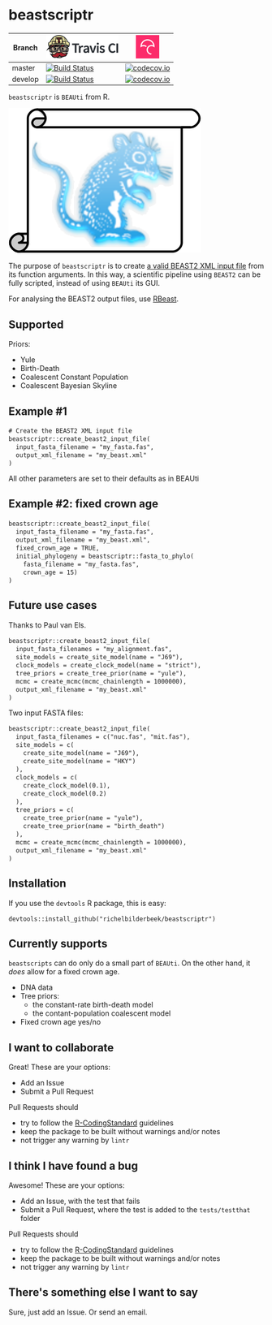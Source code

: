 # beastscriptr

Branch|[![Travis CI logo](TravisCI.png)](https://travis-ci.org)|[![Codecov logo](Codecov.png)](https://www.codecov.io)
---|---|---
master|[![Build Status](https://travis-ci.org/richelbilderbeek/beastscriptr.svg?branch=master)](https://travis-ci.org/richelbilderbeek/beastscriptr)|[![codecov.io](https://codecov.io/github/richelbilderbeek/beastscriptr/coverage.svg?branch=master)](https://codecov.io/github/richelbilderbeek/beastscriptr/branch/master)
develop|[![Build Status](https://travis-ci.org/richelbilderbeek/beastscriptr.svg?branch=develop)](https://travis-ci.org/richelbilderbeek/beastscriptr)|[![codecov.io](https://codecov.io/github/richelbilderbeek/beastscriptr/coverage.svg?branch=develop)](https://codecov.io/github/richelbilderbeek/beastscriptr/branch/develop)

`beastscriptr` is `BEAUti` from R.

![beastscriptr logo](beastscriptr_logo.png)

The purpose of `beastscriptr` is to create 
[a valid BEAST2 XML input file](inst/extdata/birth_death_0_20151005.xml)
from its function arguments. In this way, a scientific pipeline using 
`BEAST2` can be fully scripted, instead of using `BEAUti` its GUI.

For analysing the BEAST2 output files, use [RBeast](https://github.com/beast-dev/RBeast).

## Supported

Priors:

 * Yule
 * Birth-Death
 * Coalescent Constant Population
 * Coalescent Bayesian Skyline

## Example #1

```
# Create the BEAST2 XML input file
beastscriptr::create_beast2_input_file(
  input_fasta_filename = "my_fasta.fas",
  output_xml_filename = "my_beast.xml"
)
```

All other parameters are set to their defaults as in BEAUti

## Example #2: fixed crown age

```
beastscriptr::create_beast2_input_file(
  input_fasta_filename = "my_fasta.fas",
  output_xml_filename = "my_beast.xml",
  fixed_crown_age = TRUE,
  initial_phylogeny = beastscriptr::fasta_to_phylo(
    fasta_filename = "my_fasta.fas",
    crown_age = 15)
)
```

## Future use cases

Thanks to Paul van Els.

```
beastscriptr::create_beast2_input_file(
  input_fasta_filenames = "my_alignment.fas",
  site_models = create_site_model(name = "J69"), 
  clock_models = create_clock_model(name = "strict"), 
  tree_priors = create_tree_prior(name = "yule"), 
  mcmc = create_mcmc(mcmc_chainlength = 1000000),
  output_xml_filename = "my_beast.xml"
)
```

Two input FASTA files:

```
beastscriptr::create_beast2_input_file(
  input_fasta_filenames = c("nuc.fas", "mit.fas"),
  site_models = c(
    create_site_model(name = "J69"), 
    create_site_model(name = "HKY")
  ),
  clock_models = c(
    create_clock_model(0.1), 
    create_clock_model(0.2)
  ),
  tree_priors = c(
    create_tree_prior(name = "yule"), 
    create_tree_prior(name = "birth_death")
  ),
  mcmc = create_mcmc(mcmc_chainlength = 1000000),
  output_xml_filename = "my_beast.xml"
)
```

## Installation

If you use the `devtools` R package, this is easy:

```
devtools::install_github("richelbilderbeek/beastscriptr")
```

## Currently supports

`beastscripts` can do only do a small part of `BEAUti`.
On the other hand, it *does* allow for a fixed crown age.

 * DNA data
 * Tree priors:
    * the constant-rate birth-death model
    * the contant-population coalescent model
 * Fixed crown age yes/no

## I want to collaborate

Great! These are your options:

 * Add an Issue
 * Submit a Pull Request

Pull Requests should
 * try to follow the [R-CodingStandard](https://github.com/richelbilderbeek/R-CodingStandard) guidelines
 * keep the package to be built without warnings and/or notes
 * not trigger any warning by `lintr`

## I think I have found a bug

Awesome! These are your options:

 * Add an Issue, with the test that fails
 * Submit a Pull Request, where the test is added to the `tests/testthat` folder

Pull Requests should
 * try to follow the [R-CodingStandard](https://github.com/richelbilderbeek/R-CodingStandard) guidelines
 * keep the package to be built without warnings and/or notes
 * not trigger any warning by `lintr`

## There's something else I want to say

Sure, just add an Issue. Or send an email.

